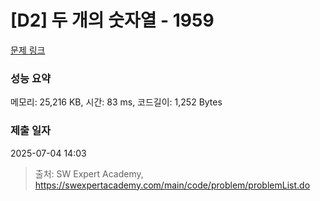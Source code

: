 # [D2] 두 개의 숫자열 - 1959 

[문제 링크](https://swexpertacademy.com/main/code/problem/problemDetail.do?contestProbId=AV5PpoFaAS4DFAUq) 

### 성능 요약

메모리: 25,216 KB, 시간: 83 ms, 코드길이: 1,252 Bytes

### 제출 일자

2025-07-04 14:03



> 출처: SW Expert Academy, https://swexpertacademy.com/main/code/problem/problemList.do